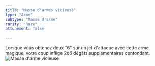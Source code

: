 ```yaml
---
title: "Masse d'armes vicieuse"
type: "Arme"
subtype: "Masse d'arme"
rarity: "Rare"
attunement: false

---
```

Lorsque vous obtenez deux "6" sur un jet d'attaque avec cette arme magique, votre coup inflige 2d6 dégâts supplémentaires contondant.   
![Masse d'arme vicieuse](https://www.douaratil.fr/illustrations/objet/massedarmevicieuse.jpg)
